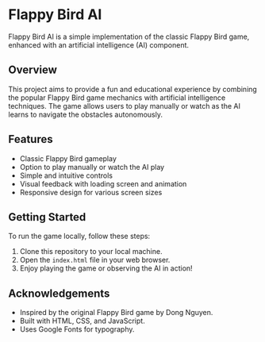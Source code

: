 # Flappy Bird AI

Flappy Bird AI is a simple implementation of the classic Flappy Bird game, enhanced with an artificial intelligence (AI) component.

## Overview

This project aims to provide a fun and educational experience by combining the popular Flappy Bird game mechanics with artificial intelligence techniques. The game allows users to play manually or watch as the AI learns to navigate the obstacles autonomously.

## Features

- Classic Flappy Bird gameplay
- Option to play manually or watch the AI play
- Simple and intuitive controls
- Visual feedback with loading screen and animation
- Responsive design for various screen sizes

## Getting Started

To run the game locally, follow these steps:

1. Clone this repository to your local machine.
2. Open the `index.html` file in your web browser.
3. Enjoy playing the game or observing the AI in action!


## Acknowledgements

- Inspired by the original Flappy Bird game by Dong Nguyen.
- Built with HTML, CSS, and JavaScript.
- Uses Google Fonts for typography.
